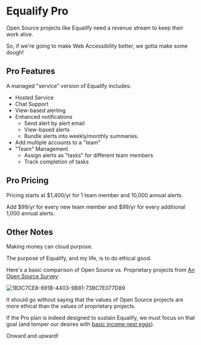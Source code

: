 # Equalify Pro

Open Source projects like Equalify need a revenue stream to keep their work alive.

So, if we're going to make Web Accessibility better, we gotta make some dough!

## Pro Features

A managed "service" version of Equalify includes:
- Hosted Service
- Chat Support
- View-based alerting
- Enhanced notifications 
  - Send alert by alert email
  - View-based alerts
  - Bundle alerts into weekly/monthly summaries.
- Add multiple accounts to a "team"
- "Team" Management 
  - Assign alerts as "tasks" for different team members
  - Track completion of tasks

## Pro Pricing

Pricing starts at $1,400/yr for 1 team member and 10,000 annual alerts.

Add $99/yr for every new team member and $99/yr for every additional 1,000 annual alerts.

## Other Notes

Making money can cloud purpose.

The purpose of Equalify, and my life, is to do ethical good.

Here's a basic comparison of Open Source vs. Proprietary projects from [An Open Source Survey](https://www.researchgate.net/publication/265411256_Open_Source_Software_A_Survey_from_10000_Feet):

![1B3C7CE8-691B-4403-9B81-73BC7E077D89](https://user-images.githubusercontent.com/46652/169911414-6123539e-fb9f-49e4-b663-2c4cfd2172b0.jpeg)

It should go without saying that the values of Open Source projects are more ethical than the values of proprietary projects.

If the Pro plan is indeed designed to sustain Equalify, we must focus on that goal (and temper our desires with [basic income nest eggs](https://bbertucc.notion.site/Basic-Income-Nest-Eggs-4b555b09d02d40389086c01ec84c1424)).

Onward and upward!
